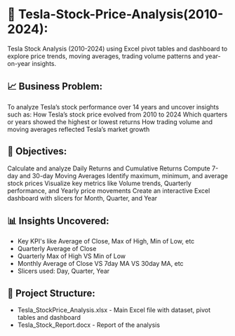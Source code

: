 # 🚗 Tesla-Stock-Price-Analysis(2010-2024):
Tesla Stock Analysis (2010-2024) using Excel pivot tables and dashboard to explore price trends, moving averages, trading volume patterns and year-on-year insights.
## 📈 Business Problem:
To analyze Tesla’s stock performance over 14 years and uncover insights such as:
How Tesla’s stock price evolved from 2010 to 2024
Which quarters or years showed the highest or lowest returns
How trading volume and moving averages reflected Tesla’s market growth
## 🎯 Objectives:
Calculate and analyze Daily Returns and Cumulative Returns
Compute 7-day and 30-day Moving Averages
Identify maximum, minimum, and average stock prices
Visualize key metrics like Volume trends, Quarterly performance, and Yearly price movements
Create an interactive Excel dashboard with slicers for Month, Quarter, and Year
## 📊 Insights Uncovered:
- Key KPI's like Average of Close, Max of High, Min of Low, etc
- Quarterly Average of Close
- Quarterly Max of High VS Min of Low
- Monthly Average of Close VS 7day MA VS 30day MA, etc
- Slicers used: Day, Quarter, Year
## 📂 Project Structure:
- Tesla_StockPrice_Analysis.xlsx - Main Excel file with dataset, pivot tables and dashboard
- Tesla_Stock_Report.docx - Report of the analysis
